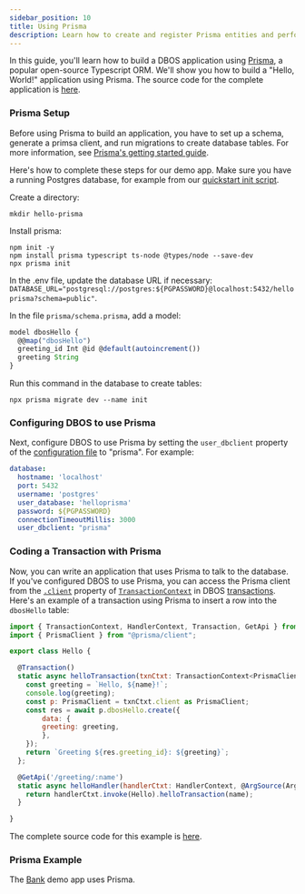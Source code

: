 ```yaml
---
sidebar_position: 10
title: Using Prisma
description: Learn how to create and register Prisma entities and perform transactional updates
---
```


In this guide, you'll learn how to build a DBOS application using [Prisma](https://www.prisma.io/), a popular open-source Typescript ORM.
We'll show you how to build a "Hello, World!" application using Prisma.
The source code for the complete application is [here](https://github.com/dbos-inc/dbos-demo-apps/tree/main/hello-prisma).

### Prisma Setup

Before using Prisma to build an application, you have to set up a schema, generate a primsa client, and run migrations to create database tables.
For more information, see [Prisma's getting started guide](https://www.prisma.io/docs/getting-started).

Here's how to complete these steps for our demo app.
Make sure you have a running Postgres database, for example from our [quickstart init script](../getting-started/quickstart).

Create a directory:
```
mkdir hello-prisma
```

Install prisma:
```
npm init -y
npm install prisma typescript ts-node @types/node --save-dev
npx prisma init
```

In the .env file, update the database URL if necessary: `DATABASE_URL="postgresql://postgres:${PGPASSWORD}@localhost:5432/helloprisma?schema=public"`.

In the file `prisma/schema.prisma`, add a model:
```typescript
model dbosHello {
  @@map("dbosHello")
  greeting_id Int @id @default(autoincrement())
  greeting String
}
```

Run this command in the database to create tables:
```
npx prisma migrate dev --name init
```

### Configuring DBOS to use Prisma

Next, configure DBOS to use Prisma by setting the `user_dbclient` property of the [configuration file](../api-reference/configuration) to "prisma".
For example:

```yaml
database:
  hostname: 'localhost'
  port: 5432
  username: 'postgres'
  user_database: 'helloprisma'
  password: ${PGPASSWORD}
  connectionTimeoutMillis: 3000
  user_dbclient: "prisma"
```

### Coding a Transaction with Prisma
Now, you can write an application that uses Prisma to talk to the database.
If you've configured DBOS to use Prisma, you can access the Prisma client from the [`.client`](../api-reference/contexts#transactionctxtclient) property of [`TransactionContext`](../api-reference/contexts#transactioncontextt) in DBOS [transactions](./transaction-tutorial).
Here's an example of a transaction using Prisma to insert a row into the `dbosHello` table:

```javascript
import { TransactionContext, HandlerContext, Transaction, GetApi } from '@dbos-inc/dbos-sdk';
import { PrismaClient } from "@prisma/client";

export class Hello {

  @Transaction()
  static async helloTransaction(txnCtxt: TransactionContext<PrismaClient>, name: string)  {
    const greeting = `Hello, ${name}!`;
    console.log(greeting);
    const p: PrismaClient = txnCtxt.client as PrismaClient;
    const res = await p.dbosHello.create({
        data: {
        greeting: greeting,
        },
    });
    return `Greeting ${res.greeting_id}: ${greeting}`;
  };

  @GetApi('/greeting/:name')
  static async helloHandler(handlerCtxt: HandlerContext, @ArgSource(ArgSources.URL) name: string) {
    return handlerCtxt.invoke(Hello).helloTransaction(name);
  }

}
```

The complete source code for this example is [here](https://github.com/dbos-inc/dbos-demo-apps/tree/main/hello-prisma).

### Prisma Example
The [Bank](https://github.com/dbos-inc/dbos-demo-apps/tree/main/bank) demo app uses Prisma.
